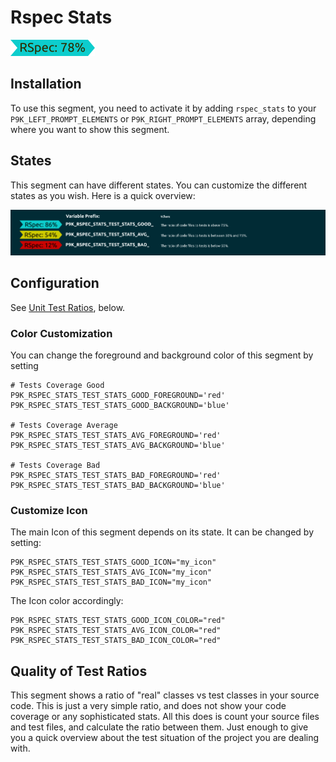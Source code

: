 # Rspec Stats

![](segment.png)

## Installation

To use this segment, you need to activate it by adding `rspec_stats` to your
`P9K_LEFT_PROMPT_ELEMENTS` or `P9K_RIGHT_PROMPT_ELEMENTS` array, depending
where you want to show this segment.

## States

This segment can have different states. You can customize the different states
as you wish. Here is a quick overview:

![](states.png)

## Configuration

See [Unit Test Ratios](#unit-test-ratios), below.

### Color Customization

You can change the foreground and background color of this segment by setting
```
# Tests Coverage Good
P9K_RSPEC_STATS_TEST_STATS_GOOD_FOREGROUND='red'
P9K_RSPEC_STATS_TEST_STATS_GOOD_BACKGROUND='blue'

# Tests Coverage Average
P9K_RSPEC_STATS_TEST_STATS_AVG_FOREGROUND='red'
P9K_RSPEC_STATS_TEST_STATS_AVG_BACKGROUND='blue'

# Tests Coverage Bad
P9K_RSPEC_STATS_TEST_STATS_BAD_FOREGROUND='red'
P9K_RSPEC_STATS_TEST_STATS_BAD_BACKGROUND='blue'
```

### Customize Icon

The main Icon of this segment depends on its state.
It can be changed by setting:
```
P9K_RSPEC_STATS_TEST_STATS_GOOD_ICON="my_icon"
P9K_RSPEC_STATS_TEST_STATS_AVG_ICON="my_icon"
P9K_RSPEC_STATS_TEST_STATS_BAD_ICON="my_icon"
```

The Icon color accordingly:
```
P9K_RSPEC_STATS_TEST_STATS_GOOD_ICON_COLOR="red"
P9K_RSPEC_STATS_TEST_STATS_AVG_ICON_COLOR="red"
P9K_RSPEC_STATS_TEST_STATS_BAD_ICON_COLOR="red"
```

## Quality of Test Ratios

This segment shows a ratio of "real" classes vs test classes in your source
code. This is just a very simple ratio, and does not show your code coverage
or any sophisticated stats. All this does is count your source files and test
files, and calculate the ratio between them. Just enough to give you a quick
overview about the test situation of the project you are dealing with.